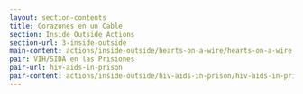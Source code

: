 ```yaml
---
layout: section-contents
title: Corazones en un Cable
section: Inside Outside Actions
section-url: 3-inside-outside
main-content: actions/inside-outside/hearts-on-a-wire/hearts-on-a-wire.md
pair: VIH/SIDA en las Prisiones
pair-url: hiv-aids-in-prison
pair-content: actions/inside-outside/hiv-aids-in-prison/hiv-aids-in-prison.md
---
```

